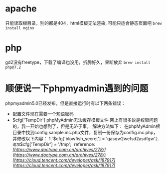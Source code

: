 # apache
只能读取根目录，别的都是404，html模板无法渲染, 可能只适合静态页面吧
`brew install nginx`
# php
gd2没有freetype，下载了编译也没用，折腾好久，果断放弃
`brew install php@7.2`

# 顺便说一下phpmyadmin遇到的问题

phpmyadmin5.0已经发布，但是直接运行时有以下两条错误：
- 配置文件现在需要一个短语密码
- $cfg['TempDir'] phpMyAdmin无法缓存模板文件
网上有很多说是权限问题的，我一开始也想到了，但是无济于事，
解决方法如下：
在phpMyAdmin根目录中找到config.sample.inc.php文件，复制一份保存为config.inc.php，
并修改以下内容：
1.`$cfg['blowfish_secret'] = 'qasqw2wefsd2asdfgw'`
2.追加 `$cfg['TempDir'] = '/tmp';`
reference:  
    *[https://www.doctype.com.cn/archives/278/](https://www.doctype.com.cn/archives/278/)*
    *[https://cloud.tencent.com/developer/ask/187917](https://cloud.tencent.com/developer/ask/187917)*
